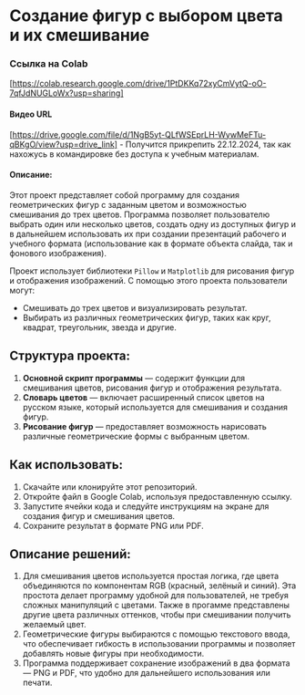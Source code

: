 # Создание фигур с выбором цвета и их смешивание

### Ссылка на Colab
[https://colab.research.google.com/drive/1PtDKKq72xyCmVytQ-oO-7qfJdNUGLoWx?usp=sharing]

#### Видео URL
[https://drive.google.com/file/d/1NgB5yt-QLfWSEprLH-WywMeFTu-qBKgO/view?usp=drive_link] - Получится прикрепить 22.12.2024, так как нахожусь в командировке без доступа к учебным материалам.

#### Описание:
Этот проект представляет собой программу для создания геометрических фигур с заданным цветом и возможностью смешивания до трех цветов. Программа позволяет пользователю выбрать один или несколько цветов, создать одну из доступных фигур и в дальнейшем использовать их при создании презентаций рабочего и учебного формата (использование как в формате объекта слайда, так и фонового изображения).

Проект использует библиотеки `Pillow` и `Matplotlib` для рисования фигур и отображения изображений. С помощью этого проекта пользователи могут:
- Смешивать до трех цветов и визуализировать результат.
- Выбирать из различных геометрических фигур, таких как круг, квадрат, треугольник, звезда и другие.

## Структура проекта:
1. **Основной скрипт программы** — содержит функции для смешивания цветов, рисования фигур и отображения результата.
2. **Словарь цветов** — включает расширенный список цветов на русском языке, который используется для смешивания и создания фигур.
3. **Рисование фигур** — предоставляет возможность нарисовать различные геометрические формы с выбранным цветом.

## Как использовать:
1. Скачайте или клонируйте этот репозиторий.
2. Откройте файл в Google Colab, используя предоставленную ссылку.
3. Запустите ячейки кода и следуйте инструкциям на экране для создания фигур и смешивания цветов.
4. Сохраните результат в формате PNG или PDF.

## Описание решений:
1. Для смешивания цветов используется простая логика, где цвета объединяются по компонентам RGB (красный, зелёный и синий). Эта простота делает программу удобной для пользователей, не требуя сложных манипуляций с цветами. Также в прогамме представлены другие цвета различных оттенков, чтобы при смешивании получить желаемый цвет.
2. Геометрические фигуры выбираются с помощью текстового ввода, что обеспечивает гибкость в использовании программы и позволяет добавлять новые фигуры при необходимости.
3. Программа поддерживает сохранение изображений в два формата — PNG и PDF, что удобно для дальнейшего использования или печати.
